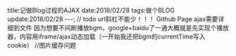 title:记做Blog过程的AJAX
date:2018/02/28
tags:做个BLOG
update:2018/02/28
---;
// todo
 url斜杠不能少！！！
Github Page ajax需要详细到文件
因为想要不间断播放bgm，google+baidu了一通大概就是先实现个播放器，内容用iframe/ajax动态加载（一开始我还把bgm的currentTime写入cookie）
//图片缓存问题